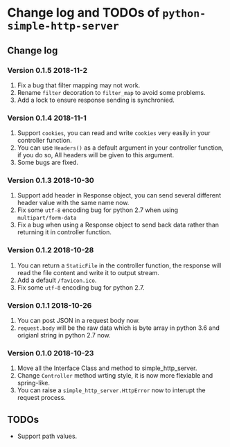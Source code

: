 # Change log and TODOs of `python-simple-http-server`

## Change log

### Version 0.1.5 2018-11-2

1. Fix a bug that filter mapping may not work.
2. Rename `filter` decoration to `filter_map` to avoid some problems.
3. Add a lock to ensure response sending is synchronied.

### Version 0.1.4 2018-11-1

1. Support `cookies`, you can read and write `cookies` very easily in your controller function.
2. You can use `Headers()` as a default argument in your controller function, if you do so, All headers will be given to this argument.
3. Some bugs are fixed.

### Version 0.1.3 2018-10-30

1. Support add header in Response object, you can send several different header value with the same name now.
2. Fix some `utf-8` encoding bug for python 2.7 when using `multipart/form-data`
3. Fix a bug when using a Response object to send back data rather than returning it in controller function.

### Version 0.1.2 2018-10-28

1. You can return a `StaticFile` in the controller function, the response will read the file content and write it to output stream.
2. Add a default `/favicon.ico`.
3. Fix some `utf-8` encoding bug for python 2.7.  

### Version 0.1.1 2018-10-26

1. You can post JSON in a request body now.
2. `request.body` will be the raw data which is byte array in python 3.6 and origianl string in python 2.7 now.

### Version 0.1.0 2018-10-23

1. Move all the Interface Class and method to simple_http_server.
2. Change `Controller` method wrting style, it is now more flexiable and spring-like.
3. You can raise a `simple_http_server.HttpError` now to interupt the request process.

## TODOs

* Support path values.